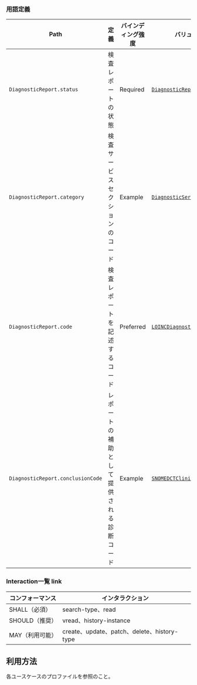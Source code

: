 
### 用語定義

| Path | 定義 | バインディング強度 | バリューセット |
| --- | --- | --- | --- |
| `DiagnosticReport.status` | 検査レポートの状態 | Required | [`DiagnosticReportStatus`](https://www.hl7.org/fhir/valueset-diagnostic-report-status.html) |
| `DiagnosticReport.category` | 検査サービスセクションのコード | Example | [`DiagnosticServiceSectionCodes`](https://www.hl7.org/fhir/valueset-diagnostic-service-sections.html) |
| `DiagnosticReport.code` | 検査レポートを記述するコード | Preferred | [`LOINCDiagnosticReportCodes`](https://www.hl7.org/fhir/valueset-report-codes.html) |
| `DiagnosticReport.conclusionCode` | レポートの補助として提供される診断コード | Example | [`SNOMEDCTClinicalFindings`](https://www.hl7.org/fhir/valueset-clinical-findings.html) |

### Interaction一覧 <a name="DxReportInteraction">link</a>

| コンフォーマンス | インタラクション                            |
| ---------------- | ------------------------------------------- |
| SHALL（必須）    | search-type、read                           |
| SHOULD（推奨）   | vread、history-instance                     |
| MAY（利用可能）  | create、update、patch、delete、history-type |

## 利用方法

各ユースケースのプロファイルを参照のこと。
